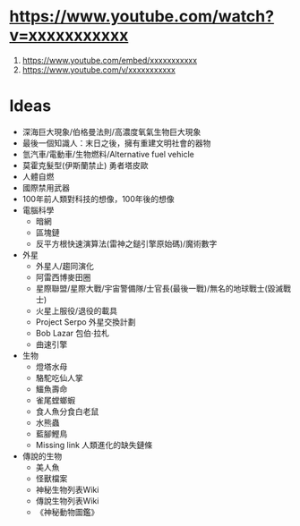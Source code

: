 https://www.youtube.com/watch?v=xxxxxxxxxxx
=====
1. https://www.youtube.com/embed/xxxxxxxxxxx
2. https://www.youtube.com/v/xxxxxxxxxxx

Ideas
=====
* 深海巨大現象/伯格曼法則/高濃度氧氣生物巨大現象
* 最後一個知識人：末日之後，擁有重建文明社會的器物
* 氫汽車/電動車/生物燃料/Alternative fuel vehicle
* 莫霍克髮型(伊斯蘭禁止) 勇者塔皮歐
* 人體自燃
* 國際禁用武器
* 100年前人類對科技的想像，100年後的想像
* 電腦科學
  * 暗網
  * 區塊鏈
  * 反平方根快速演算法(雷神之鎚引擎原始碼)/魔術數字
* 外星
  * 外星人/趨同演化
  * 阿雷西博麥田圈
  * 星際聯盟/星際大戰/宇宙警備隊/士官長(最後一戰)/無名的地球戰士(毀滅戰士)
  * 火星上服役/退役的載具
  * Project Serpo 外星交換計劃
  * Bob Lazar 包伯·拉札
  * 曲速引擎
* 生物
  * 燈塔水母
  * 駱駝吃仙人掌
  * 鱷魚壽命
  * 雀尾螳螂蝦
  * 食人魚分食白老鼠
  * 水熊蟲
  * 藍腳鰹鳥
  * Missing link 人類進化的缺失鏈條
* 傳說的生物
  * 美人魚
  * 怪獸檔案
  * 神秘生物列表Wiki
  * 傳說生物列表Wiki
  * 《神秘動物圖鑑》
